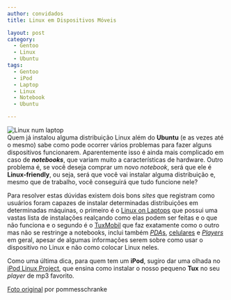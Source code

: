 ```yaml
---
author: convidados
title: Linux em Dispositivos Móveis

layout: post
category:
  - Gentoo
  - Linux
  - Ubuntu
tags:
  - Gentoo
  - iPod
  - Laptop
  - Linux
  - Notebook
  - Ubuntu

---
```

![Linux num laptop][1]  
Quem já instalou alguma distribuição Linux além do **Ubuntu** (e as vezes até o mesmo) sabe como pode ocorrer vários problemas para fazer alguns dispositivos funcionarem. Aparentemente isso é ainda mais complicado em caso de ***notebooks***, que variam muito a características de hardware. Outro problema é, se você deseja comprar um novo *notebook*, será que ele é **Linux-friendly**, ou seja, será que você vai instalar alguma distribuição e, mesmo que de trabalho, você conseguirá que tudo funcione nele? 



Para resolver estas dúvidas existem dois bons *sites* que registram como usuários foram capazes de instalar determinadas distribuições em determinadas máquinas, o primeiro é o [Linux on Laptops][2] que possui uma vastas lista de instalações realçando como elas podem ser feitas e o que não funciona e o segundo é o [TuxMobil][3] que faz exatamente como o outro mas não se restringe a notebooks, inclui também [*PDA*s][4], [celulares][5] e [*Players*][6] em geral, apesar de algumas informações serem sobre como usar o dispositivo no Linux e não como colocar Linux neles. 

Como uma última dica, para quem tem um **iPod**, sugiro dar uma olhada no [iPod Linux Project][7], que ensina como instalar o nosso pequeno **Tux** no seu *player* de mp3 favorito. 

[Foto original][8] por pommesschranke 















 [1]: http://vidageek.net/wp-content/uploads/2008/02/linux-em-laptop.jpg
 [2]: http://www.linux-on-laptops.com/
 [3]: http://tuxmobil.org/
 [4]: http://tuxmobil.org/pda_linux.html
 [5]: http://tuxmobil.org/phones_linux.html
 [6]: http://tuxmobil.org/portable_players.html
 [7]: http://ipodlinux.org/Main_Page
 [8]: http://flickr.com/photos/pommesschranke/179007539/





